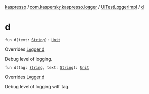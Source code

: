 [kaspresso](../../index.md) / [com.kaspersky.kaspresso.logger](../index.md) / [UiTestLoggerImpl](index.md) / [d](./d.md)

# d

`fun d(text: `[`String`](https://kotlinlang.org/api/latest/jvm/stdlib/kotlin/-string/index.html)`): `[`Unit`](https://kotlinlang.org/api/latest/jvm/stdlib/kotlin/-unit/index.html)

Overrides [Logger.d](../-logger/d.md)

Debug level of logging.

`fun d(tag: `[`String`](https://kotlinlang.org/api/latest/jvm/stdlib/kotlin/-string/index.html)`, text: `[`String`](https://kotlinlang.org/api/latest/jvm/stdlib/kotlin/-string/index.html)`): `[`Unit`](https://kotlinlang.org/api/latest/jvm/stdlib/kotlin/-unit/index.html)

Overrides [Logger.d](../-logger/d.md)

Debug level of logging with tag.

